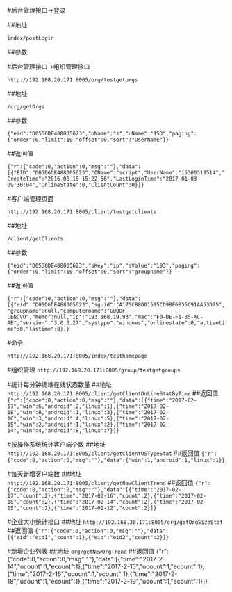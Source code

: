 #后台管理接口->登录

##地址

`index/postLogin`

##参数

#后台管理接口->组织管理接口

`http://192.168.20.171:8005/org/testgetorgs`

##地址

`/org/getOrgs`

##参数

`{"eid":"D05D6DE488005623","oName":"s","uName":"153","paging":{"order":0,"limit":10,"offset":0,"sort":"UserName"}}`

##返回值

`{"r":{"code":0,"action":0,"msg":""},"data":[{"EID":"D05D6DE488005623","OName":"script","UserName":"15300318514","CreateTime":"2016-08-15 15:22:56","LastLoginTime":"2017-01-03 09:30:04","OnlineState":0,"ClientCount":0}]}`


#客户端管理页面

`http://192.168.20.171:8005/client/testgetclients`

##地址

`/client/getClients`

##参数

`{"eid":"D05D6DE488005623","sKey":"ip","sValue":"193","paging":{"order":0,"limit":10,"offset":0,"sort":"groupname"}}`

##返回值

`{"r":{"code":0,"action":0,"msg":""},"data":[{"eid":"D05D6DE488005623","sguid":"A175C88D01595CD98F6B55C91AA53D75","groupname":null,"computername":"GUODF-LENOVO","memo":null,"ip":"193.168.19.93","mac":"F0-DE-F1-B5-AC-AB","version":"3.0.0.27","systype":"windows","onlinestate":0,"activetime":0,"lastime":0}]}`

#命令

`http://192.168.20.171:8005/index/testhomepage`

#组织管理
`http://192.168.20.171:8005/group/testgetgroups`

#统计每分钟终端在线状态数量
##地址
`http://192.168.20.171:8005/client/getClientOnLineStatByTime`
##返回值
`{"r":{"code":0,"action":0,"msg":""},"data":[{"time":"2017-02-17","win":6,"android":2,"linux":1},{"time":"2017-02-18","win":8,"android":1,"linux":3},{"time":"2017-02-16","win":3,"android":4,"linux":5},{"time":"2017-02-15","win":2,"android":1,"linux":2},{"time":"2017-02-14","win":4,"android":8,"linux":7}]}`

#按操作系统统计客户端个数
##地址
`http://192.168.20.171:8005/client/getClientOSTypeStat`
##返回值
`{"r":{"code":0,"action":0,"msg":""},"data":{"win":1,"android":1,"linux":1}}`

#每天新增客户端数
##地址
`http://192.168.20.171:8005/client/getNewClientTrend`
##返回值
`{"r":{"code":0,"action":0,"msg":""},"data":[{"time":"2017-02-17","count":2},{"time":"2017-02-16","count":2},{"time":"2017-02-18","count":2},{"time":"2017-02-14","count":2},{"time":"2017-02-15","count":2},{"time":"2017-02-12","count":2}]}`

#企业大小统计接口
##地址
`http://192.168.20.171:8005/org/getOrgSizeStat`
##返回值
`{"r":{"code":0,"action":0,"msg":""},"data":[{"eid":"eid1","count":1},{"eid":"eid2","count":2}]}`

#新增企业列表
##地址
`org/getNewOrgTrend`
##返回值
{"r":{"code":0,"action":0,"msg":""},"data":[{"time":"2017-2-14","ucount":1,"ecount":1},{"time":"2017-2-15","ucount":1,"ecount":1},{"time":"2017-2-16","ucount":1,"ecount":1},{"time":"2017-2-18","ucount":1,"ecount":1},{"time":"2017-2-19","ucount":1,"ecount":1}]}
